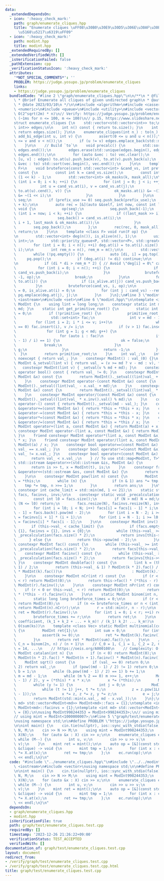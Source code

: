 ```yaml
---
data:
  _extendedDependsOn:
  - icon: ':heavy_check_mark:'
    path: graph/enumerate_cliques.hpp
    title: "Enumerate cliques \uFF08\u30B0\u30E9\u30D5\u306E\u30AF\u30EA\u30FC\u30AF\
      \u5168\u5217\u6319\uFF09"
  - icon: ':heavy_check_mark:'
    path: modint.hpp
    title: modint.hpp
  _extendedRequiredBy: []
  _extendedVerifiedWith: []
  _isVerificationFailed: false
  _pathExtension: cpp
  _verificationStatusIcon: ':heavy_check_mark:'
  attributes:
    '*NOT_SPECIAL_COMMENTS*': ''
    PROBLEM: https://judge.yosupo.jp/problem/enumerate_cliques
    links:
    - https://judge.yosupo.jp/problem/enumerate_cliques
  bundledCode: "#line 2 \"graph/enumerate_cliques.hpp\"\n\n/**\n * @file enumerate_cliques.hpp\n\
    \ * @brief Enumerate all cliques of given undirected graph\n * @author hitonanode\n\
    \ * @date 2023/03/10\n */\n\n#include <algorithm>\n#include <cassert>\n#include\
    \ <numeric>\n#include <queue>\n#include <utility>\n#include <vector>\n\n// Complexity:\
    \ O(2^sqrt(2m) * n)\n// Verify: https://judge.yosupo.jp/problem/enumerate_cliques\
    \ (~1ms for n <= 100, m <= 100)\n// p.15, https://www.slideshare.net/wata_orz/ss-12131479\n\
    struct enumerate_cliques {\n    std::vector<std::vector<int>> to;\n    std::vector<std::pair<int,\
    \ int>> edges;\n\n    int n() const { return to.size(); }\n    int m() const {\
    \ return edges.size(); }\n\n    enumerate_cliques(int n_) : to(n_) {}\n\n    void\
    \ add_bi_edge(int u, int v) {\n        assert(0 <= u and u < n());\n        assert(0\
    \ <= v and v < n());\n        if (u != v) edges.emplace_back(std::minmax(u, v));\n\
    \    }\n\n    // Build `to`\n    void precalc() {\n        std::sort(edges.begin(),\
    \ edges.end());\n        edges.erase(std::unique(edges.begin(), edges.end()),\
    \ edges.end());\n\n        for (auto &vec : to) vec.clear();\n        for (auto\
    \ [u, v] : edges) to.at(u).push_back(v), to.at(v).push_back(u);\n        for (auto\
    \ &vec : to) std::sort(vec.begin(), vec.end());\n    }\n\n    template <class\
    \ F>\n    void bruteforce(const std::vector<int> &cand_vs, int prefix_use, F op)\
    \ const {\n        const int k = cand_vs.size();\n        const int mask_all =\
    \ (1 << k) - 1;\n        std::vector<int> ok_masks(k, mask_all);\n\n        for\
    \ (int i = 0; i < k; ++i) {\n            for (int j = 0; j < i; ++j) {\n     \
    \           int u = cand_vs.at(i), v = cand_vs.at(j);\n                if (!std::binary_search(to.at(u).cbegin(),\
    \ to.at(u).cend(), v)) {\n                    ok_masks.at(i) &= ~(1 << j), ok_masks.at(j)\
    \ &= ~(1 << i);\n                }\n            }\n        }\n\n        std::vector<int>\
    \ seq;\n        if (prefix_use >= 0) seq.push_back(prefix_use);\n        seq.reserve(seq.size()\
    \ + k);\n\n        auto rec = [&](auto &&self, int now, const int last_mask) ->\
    \ void {\n            op(seq);\n            seq.push_back(-1);\n            for\
    \ (int i = now; i < k; ++i) {\n                if ((last_mask >> i) & 1) {\n \
    \                   seq.back() = cand_vs.at(i);\n                    self(self,\
    \ i + 1, last_mask & ok_masks.at(i));\n                }\n            }\n    \
    \        seq.pop_back();\n        };\n        rec(rec, 0, mask_all);\n       \
    \ return;\n    }\n\n    template <class F> void run(F op) {\n        precalc();\n\
    \n        std::vector<int> deg(n()), is_alive(n(), 1);\n        using P = std::pair<int,\
    \ int>;\n        std::priority_queue<P, std::vector<P>, std::greater<P>> pq;\n\
    \        for (int i = 0; i < n(); ++i) deg.at(i) = to.at(i).size(), pq.emplace(deg.at(i),\
    \ i);\n\n        int rem_n = n(), rem_m = m();\n\n        std::vector<int> cand_vs;\n\
    \        while (!pq.empty()) {\n            auto [di, i] = pq.top();\n       \
    \     pq.pop();\n            if (deg.at(i) != di) continue;\n\n            cand_vs.clear();\n\
    \n            if (di * di > rem_m * 2) { // Avoid \"deg[i] = 0\" case\n      \
    \          for (int i = 0; i < n(); ++i) {\n                    if (is_alive.at(i))\
    \ cand_vs.push_back(i);\n                }\n                bruteforce(cand_vs,\
    \ -1, op);\n                break;\n            }\n\n            for (int j :\
    \ to.at(i)) {\n                if (is_alive.at(j)) cand_vs.push_back(j);\n   \
    \         }\n            bruteforce(cand_vs, i, op);\n\n            --rem_n, deg.at(i)\
    \ = 0, is_alive.at(i) = 0;\n            for (int j : cand_vs) --rem_m, --deg.at(j),\
    \ pq.emplace(deg.at(j), j);\n        }\n    }\n};\n#line 3 \"modint.hpp\"\n#include\
    \ <iostream>\n#include <set>\n#line 6 \"modint.hpp\"\n\ntemplate <int md> struct\
    \ ModInt {\n    using lint = long long;\n    constexpr static int mod() { return\
    \ md; }\n    static int get_primitive_root() {\n        static int primitive_root\
    \ = 0;\n        if (!primitive_root) {\n            primitive_root = [&]() {\n\
    \                std::set<int> fac;\n                int v = md - 1;\n       \
    \         for (lint i = 2; i * i <= v; i++)\n                    while (v % i\
    \ == 0) fac.insert(i), v /= i;\n                if (v > 1) fac.insert(v);\n  \
    \              for (int g = 1; g < md; g++) {\n                    bool ok = true;\n\
    \                    for (auto i : fac)\n                        if (ModInt(g).pow((md\
    \ - 1) / i) == 1) {\n                            ok = false;\n               \
    \             break;\n                        }\n                    if (ok) return\
    \ g;\n                }\n                return -1;\n            }();\n      \
    \  }\n        return primitive_root;\n    }\n    int val_;\n    int val() const\
    \ noexcept { return val_; }\n    constexpr ModInt() : val_(0) {}\n    constexpr\
    \ ModInt &_setval(lint v) { return val_ = (v >= md ? v - md : v), *this; }\n \
    \   constexpr ModInt(lint v) { _setval(v % md + md); }\n    constexpr explicit\
    \ operator bool() const { return val_ != 0; }\n    constexpr ModInt operator+(const\
    \ ModInt &x) const {\n        return ModInt()._setval((lint)val_ + x.val_);\n\
    \    }\n    constexpr ModInt operator-(const ModInt &x) const {\n        return\
    \ ModInt()._setval((lint)val_ - x.val_ + md);\n    }\n    constexpr ModInt operator*(const\
    \ ModInt &x) const {\n        return ModInt()._setval((lint)val_ * x.val_ % md);\n\
    \    }\n    constexpr ModInt operator/(const ModInt &x) const {\n        return\
    \ ModInt()._setval((lint)val_ * x.inv().val() % md);\n    }\n    constexpr ModInt\
    \ operator-() const { return ModInt()._setval(md - val_); }\n    constexpr ModInt\
    \ &operator+=(const ModInt &x) { return *this = *this + x; }\n    constexpr ModInt\
    \ &operator-=(const ModInt &x) { return *this = *this - x; }\n    constexpr ModInt\
    \ &operator*=(const ModInt &x) { return *this = *this * x; }\n    constexpr ModInt\
    \ &operator/=(const ModInt &x) { return *this = *this / x; }\n    friend constexpr\
    \ ModInt operator+(lint a, const ModInt &x) { return ModInt(a) + x; }\n    friend\
    \ constexpr ModInt operator-(lint a, const ModInt &x) { return ModInt(a) - x;\
    \ }\n    friend constexpr ModInt operator*(lint a, const ModInt &x) { return ModInt(a)\
    \ * x; }\n    friend constexpr ModInt operator/(lint a, const ModInt &x) { return\
    \ ModInt(a) / x; }\n    constexpr bool operator==(const ModInt &x) const { return\
    \ val_ == x.val_; }\n    constexpr bool operator!=(const ModInt &x) const { return\
    \ val_ != x.val_; }\n    constexpr bool operator<(const ModInt &x) const {\n \
    \       return val_ < x.val_;\n    } // To use std::map<ModInt, T>\n    friend\
    \ std::istream &operator>>(std::istream &is, ModInt &x) {\n        lint t;\n \
    \       return is >> t, x = ModInt(t), is;\n    }\n    constexpr friend std::ostream\
    \ &operator<<(std::ostream &os, const ModInt &x) {\n        return os << x.val_;\n\
    \    }\n\n    constexpr ModInt pow(lint n) const {\n        ModInt ans = 1, tmp\
    \ = *this;\n        while (n) {\n            if (n & 1) ans *= tmp;\n        \
    \    tmp *= tmp, n >>= 1;\n        }\n        return ans;\n    }\n\n    static\
    \ constexpr int cache_limit = std::min(md, 1 << 21);\n    static std::vector<ModInt>\
    \ facs, facinvs, invs;\n\n    constexpr static void _precalculation(int N) {\n\
    \        const int l0 = facs.size();\n        if (N > md) N = md;\n        if\
    \ (N <= l0) return;\n        facs.resize(N), facinvs.resize(N), invs.resize(N);\n\
    \        for (int i = l0; i < N; i++) facs[i] = facs[i - 1] * i;\n        facinvs[N\
    \ - 1] = facs.back().pow(md - 2);\n        for (int i = N - 2; i >= l0; i--) facinvs[i]\
    \ = facinvs[i + 1] * (i + 1);\n        for (int i = N - 1; i >= l0; i--) invs[i]\
    \ = facinvs[i] * facs[i - 1];\n    }\n\n    constexpr ModInt inv() const {\n \
    \       if (this->val_ < cache_limit) {\n            if (facs.empty()) facs =\
    \ {1}, facinvs = {1}, invs = {0};\n            while (this->val_ >= int(facs.size()))\
    \ _precalculation(facs.size() * 2);\n            return invs[this->val_];\n  \
    \      } else {\n            return this->pow(md - 2);\n        }\n    }\n   \
    \ constexpr ModInt fac() const {\n        while (this->val_ >= int(facs.size()))\
    \ _precalculation(facs.size() * 2);\n        return facs[this->val_];\n    }\n\
    \    constexpr ModInt facinv() const {\n        while (this->val_ >= int(facs.size()))\
    \ _precalculation(facs.size() * 2);\n        return facinvs[this->val_];\n   \
    \ }\n    constexpr ModInt doublefac() const {\n        lint k = (this->val_ +\
    \ 1) / 2;\n        return (this->val_ & 1) ? ModInt(k * 2).fac() / (ModInt(2).pow(k)\
    \ * ModInt(k).fac())\n                                : ModInt(k).fac() * ModInt(2).pow(k);\n\
    \    }\n\n    constexpr ModInt nCr(int r) const {\n        if (r < 0 or this->val_\
    \ < r) return ModInt(0);\n        return this->fac() * (*this - r).facinv() *\
    \ ModInt(r).facinv();\n    }\n\n    constexpr ModInt nPr(int r) const {\n    \
    \    if (r < 0 or this->val_ < r) return ModInt(0);\n        return this->fac()\
    \ * (*this - r).facinv();\n    }\n\n    static ModInt binom(int n, int r) {\n\
    \        static long long bruteforce_times = 0;\n\n        if (r < 0 or n < r)\
    \ return ModInt(0);\n        if (n <= bruteforce_times or n < (int)facs.size())\
    \ return ModInt(n).nCr(r);\n\n        r = std::min(r, n - r);\n\n        ModInt\
    \ ret = ModInt(r).facinv();\n        for (int i = 0; i < r; ++i) ret *= n - i;\n\
    \        bruteforce_times += r;\n\n        return ret;\n    }\n\n    // Multinomial\
    \ coefficient, (k_1 + k_2 + ... + k_m)! / (k_1! k_2! ... k_m!)\n    // Complexity:\
    \ O(sum(ks))\n    template <class Vec> static ModInt multinomial(const Vec &ks)\
    \ {\n        ModInt ret{1};\n        int sum = 0;\n        for (int k : ks) {\n\
    \            assert(k >= 0);\n            ret *= ModInt(k).facinv(), sum += k;\n\
    \        }\n        return ret * ModInt(sum).fac();\n    }\n\n    // Catalan number,\
    \ C_n = binom(2n, n) / (n + 1)\n    // C_0 = 1, C_1 = 1, C_2 = 2, C_3 = 5, C_4\
    \ = 14, ...\n    // https://oeis.org/A000108\n    // Complexity: O(n)\n    static\
    \ ModInt catalan(int n) {\n        if (n < 0) return ModInt(0);\n        return\
    \ ModInt(n * 2).fac() * ModInt(n + 1).facinv() * ModInt(n).facinv();\n    }\n\n\
    \    ModInt sqrt() const {\n        if (val_ == 0) return 0;\n        if (md ==\
    \ 2) return val_;\n        if (pow((md - 1) / 2) != 1) return 0;\n        ModInt\
    \ b = 1;\n        while (b.pow((md - 1) / 2) == 1) b += 1;\n        int e = 0,\
    \ m = md - 1;\n        while (m % 2 == 0) m >>= 1, e++;\n        ModInt x = pow((m\
    \ - 1) / 2), y = (*this) * x * x;\n        x *= (*this);\n        ModInt z = b.pow(m);\n\
    \        while (y != 1) {\n            int j = 0;\n            ModInt t = y;\n\
    \            while (t != 1) j++, t *= t;\n            z = z.pow(1LL << (e - j\
    \ - 1));\n            x *= z, z *= z, y *= z;\n            e = j;\n        }\n\
    \        return ModInt(std::min(x.val_, md - x.val_));\n    }\n};\ntemplate <int\
    \ md> std::vector<ModInt<md>> ModInt<md>::facs = {1};\ntemplate <int md> std::vector<ModInt<md>>\
    \ ModInt<md>::facinvs = {1};\ntemplate <int md> std::vector<ModInt<md>> ModInt<md>::invs\
    \ = {0};\n\nusing ModInt998244353 = ModInt<998244353>;\n// using mint = ModInt<998244353>;\n\
    // using mint = ModInt<1000000007>;\n#line 5 \"graph/test/enumerate_cliques.test.cpp\"\
    \nusing namespace std;\n\n#define PROBLEM \"https://judge.yosupo.jp/problem/enumerate_cliques\"\
    \n\nint main() {\n    cin.tie(nullptr), ios::sync_with_stdio(false);\n\n    int\
    \ N, M;\n    cin >> N >> M;\n    using mint = ModInt998244353;\n    vector<mint>\
    \ X(N);\n    for (auto &x : X) cin >> x;\n\n    enumerate_cliques ec(N);\n   \
    \ while (M--) {\n        int u, v;\n        cin >> u >> v;\n        ec.add_bi_edge(u,\
    \ v);\n    }\n    mint ret = mint();\n\n    auto op = [&](const std::vector<int>\
    \ &clique) -> void {\n        mint tmp = 1;\n        for (int x : clique) tmp\
    \ *= X.at(x);\n        ret += tmp;\n    };\n    ec.run(op);\n\n    cout << ret\
    \ << endl;\n}\n"
  code: "#include \"../enumerate_cliques.hpp\"\n#include \"../../modint.hpp\"\n#include\
    \ <iostream>\n#include <vector>\nusing namespace std;\n\n#define PROBLEM \"https://judge.yosupo.jp/problem/enumerate_cliques\"\
    \n\nint main() {\n    cin.tie(nullptr), ios::sync_with_stdio(false);\n\n    int\
    \ N, M;\n    cin >> N >> M;\n    using mint = ModInt998244353;\n    vector<mint>\
    \ X(N);\n    for (auto &x : X) cin >> x;\n\n    enumerate_cliques ec(N);\n   \
    \ while (M--) {\n        int u, v;\n        cin >> u >> v;\n        ec.add_bi_edge(u,\
    \ v);\n    }\n    mint ret = mint();\n\n    auto op = [&](const std::vector<int>\
    \ &clique) -> void {\n        mint tmp = 1;\n        for (int x : clique) tmp\
    \ *= X.at(x);\n        ret += tmp;\n    };\n    ec.run(op);\n\n    cout << ret\
    \ << endl;\n}\n"
  dependsOn:
  - graph/enumerate_cliques.hpp
  - modint.hpp
  isVerificationFile: true
  path: graph/test/enumerate_cliques.test.cpp
  requiredBy: []
  timestamp: '2023-12-26 21:26:22+09:00'
  verificationStatus: TEST_ACCEPTED
  verifiedWith: []
documentation_of: graph/test/enumerate_cliques.test.cpp
layout: document
redirect_from:
- /verify/graph/test/enumerate_cliques.test.cpp
- /verify/graph/test/enumerate_cliques.test.cpp.html
title: graph/test/enumerate_cliques.test.cpp
---
```

